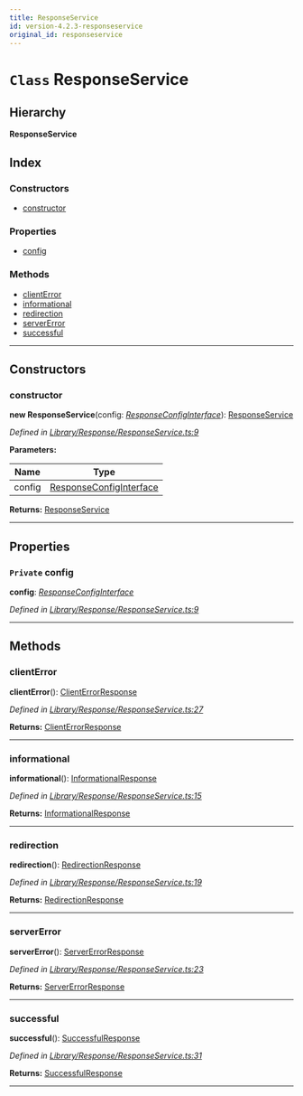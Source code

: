 ```yaml
---
title: ResponseService
id: version-4.2.3-responseservice
original_id: responseservice
---
```


# `Class` ResponseService

## Hierarchy

**ResponseService**

## Index

### Constructors

* [constructor](responseservice#constructor)

### Properties

* [config](responseservice#config)

### Methods

* [clientError](responseservice#clienterror)
* [informational](responseservice#informational)
* [redirection](responseservice#redirection)
* [serverError](responseservice#servererror)
* [successful](responseservice#successful)

---

## Constructors

<a id="constructor"></a>

###  constructor

**new ResponseService**(config: *[ResponseConfigInterface](../interfaces/responseconfiginterface)*): [ResponseService](responseservice)

*Defined in [Library/Response/ResponseService.ts:9](https://github.com/SpoonX/stix/blob/cb15ad1/src/Library/Response/ResponseService.ts#L9)*

**Parameters:**

| Name | Type |
| ------ | ------ |
| config | [ResponseConfigInterface](../interfaces/responseconfiginterface) |

**Returns:** [ResponseService](responseservice)

___

## Properties

<a id="config"></a>

### `Private` config

**config**: *[ResponseConfigInterface](../interfaces/responseconfiginterface)*

*Defined in [Library/Response/ResponseService.ts:9](https://github.com/SpoonX/stix/blob/cb15ad1/src/Library/Response/ResponseService.ts#L9)*

___

## Methods

<a id="clienterror"></a>

###  clientError

**clientError**(): [ClientErrorResponse](clienterrorresponse)

*Defined in [Library/Response/ResponseService.ts:27](https://github.com/SpoonX/stix/blob/cb15ad1/src/Library/Response/ResponseService.ts#L27)*

**Returns:** [ClientErrorResponse](clienterrorresponse)

___
<a id="informational"></a>

###  informational

**informational**(): [InformationalResponse](informationalresponse)

*Defined in [Library/Response/ResponseService.ts:15](https://github.com/SpoonX/stix/blob/cb15ad1/src/Library/Response/ResponseService.ts#L15)*

**Returns:** [InformationalResponse](informationalresponse)

___
<a id="redirection"></a>

###  redirection

**redirection**(): [RedirectionResponse](redirectionresponse)

*Defined in [Library/Response/ResponseService.ts:19](https://github.com/SpoonX/stix/blob/cb15ad1/src/Library/Response/ResponseService.ts#L19)*

**Returns:** [RedirectionResponse](redirectionresponse)

___
<a id="servererror"></a>

###  serverError

**serverError**(): [ServerErrorResponse](servererrorresponse)

*Defined in [Library/Response/ResponseService.ts:23](https://github.com/SpoonX/stix/blob/cb15ad1/src/Library/Response/ResponseService.ts#L23)*

**Returns:** [ServerErrorResponse](servererrorresponse)

___
<a id="successful"></a>

###  successful

**successful**(): [SuccessfulResponse](successfulresponse)

*Defined in [Library/Response/ResponseService.ts:31](https://github.com/SpoonX/stix/blob/cb15ad1/src/Library/Response/ResponseService.ts#L31)*

**Returns:** [SuccessfulResponse](successfulresponse)

___

